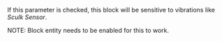 If this parameter is checked, this block will be sensitive to vibrations like *Sculk Sensor*.

NOTE: Block entity needs to be enabled for this to work. 